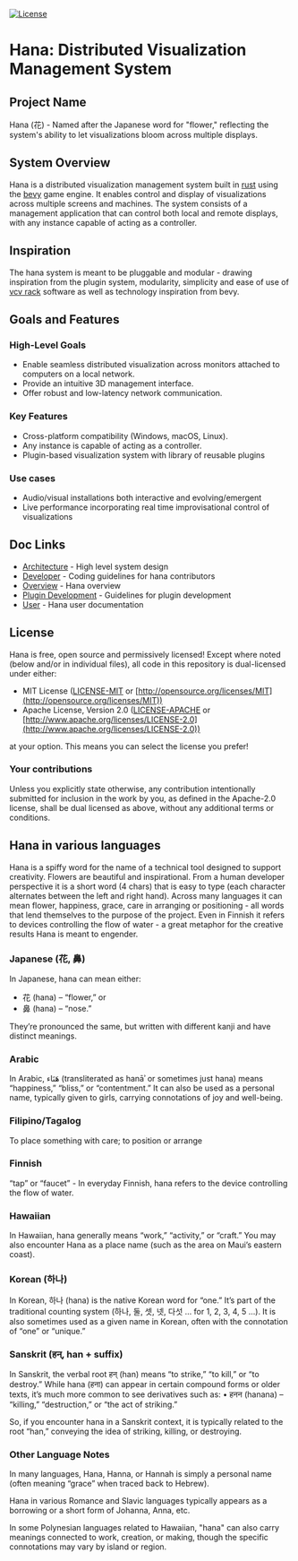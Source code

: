 [![License](https://img.shields.io/badge/license-MIT%2FApache-blue.svg)](https://github.com/bevyengine/bevy#license)

# Hana: Distributed Visualization Management System
## Project Name
Hana (花) - Named after the Japanese word for "flower," reflecting the system's ability to let visualizations bloom across multiple displays.
## System Overview
Hana is a distributed visualization management system built in [rust](https://www.rust-lang.org) using the [bevy](https://bevyengine.org/) game engine. It enables control and display of visualizations across multiple screens and machines. The system consists of a management application that can control both local and remote displays, with any instance capable of acting as a controller.
## Inspiration
The hana system is meant to be pluggable and modular - drawing inspiration from the plugin system, modularity, simplicity and ease of use of [vcv rack](https://vcvrack.com) software as well as technology inspiration from bevy.
## Goals and Features
### High-Level Goals
- Enable seamless distributed visualization across monitors attached to computers on a local network.
- Provide an intuitive 3D management interface.
- Offer robust and low-latency network communication.
### Key Features
- Cross-platform compatibility (Windows, macOS, Linux).
- Any instance is capable of acting as a controller.
- Plugin-based visualization system with library of reusable plugins
### Use cases
- Audio/visual installations both interactive and evolving/emergent
- Live performance incorporating real time improvisational control of visualizations
## Doc Links
- [Architecture](./docs/architecture/README.md) - High level system design
- [Developer](./docs/developer/README.md) - Coding guidelines for hana contributors
- [Overview](./README.md) - Hana overview
- [Plugin Development](./docs/plugins/README.md) - Guidelines for plugin development
- [User](./docs/developer/README.md) - Hana user documentation

## License

Hana is free, open source and permissively licensed!
Except where noted (below and/or in individual files), all code in this repository is dual-licensed under either:

* MIT License ([LICENSE-MIT](LICENSE-MIT) or [http://opensource.org/licenses/MIT](http://opensource.org/licenses/MIT))
* Apache License, Version 2.0 ([LICENSE-APACHE](LICENSE-APACHE) or [http://www.apache.org/licenses/LICENSE-2.0](http://www.apache.org/licenses/LICENSE-2.0))

at your option.
This means you can select the license you prefer!

### Your contributions

Unless you explicitly state otherwise,
any contribution intentionally submitted for inclusion in the work by you,
as defined in the Apache-2.0 license,
shall be dual licensed as above,
without any additional terms or conditions.


## Hana in various languages
Hana is a spiffy word for the name of a technical tool designed to support creativity. 
Flowers are beautiful and inspirational. From a human developer perspective it is a 
short word (4 chars) that is easy to type (each character alternates between the left 
and right hand). Across many languages it can mean flower, happiness, grace, care in 
arranging or positioning - all words that lend themselves to the purpose of the project. 
Even in Finnish it refers to devices controlling the flow of water - a great metaphor 
for the creative results Hana is meant to engender.
### Japanese (花, 鼻)
In Japanese, hana can mean either:
- 花 (hana) – “flower,” or
- 鼻 (hana) – “nose.”

They’re pronounced the same, but written with different kanji and have distinct meanings.
### Arabic
In Arabic, هَنَاء (transliterated as hanāʾ or sometimes just hana) means “happiness,” “bliss,” or “contentment.” It can also be used as a personal name, typically given to girls, carrying connotations of joy and well-being.
### Filipino/Tagalog
To place something with care; to position or arrange
### Finnish
“tap” or “faucet” - In everyday Finnish, hana refers to the device controlling the flow of water.
### Hawaiian
In Hawaiian, hana generally means “work,” “activity,” or “craft.” You may also encounter Hana as a place name (such as the area on Maui’s eastern coast).
### Korean (하나)
In Korean, 하나 (hana) is the native Korean word for “one.” It’s part of the traditional counting system (하나, 둘, 셋, 넷, 다섯 … for 1, 2, 3, 4, 5 …). It is also sometimes used as a given name in Korean, often with the connotation of “one” or “unique.”
### Sanskrit (हन्, han + suffix)
In Sanskrit, the verbal root हन् (han) means “to strike,” “to kill,” or “to destroy.” While hana (हना) can appear in certain compound forms or older texts, it’s much more common to see derivatives such as:
•	हनन (hanana) – “killing,” “destruction,” or “the act of striking.”

So, if you encounter hana in a Sanskrit context, it is typically related to the root “han,” conveying the idea of striking, killing, or destroying.
### Other Language Notes
In many languages, Hana, Hanna, or Hannah is simply a personal name (often meaning “grace” when traced back to Hebrew).

Hana in various Romance and Slavic languages typically appears as a borrowing or a short form of Johanna, Anna, etc.

In some Polynesian languages related to Hawaiian, "hana" can also carry meanings connected to work, creation, or making, though the specific connotations may vary by island or region.
